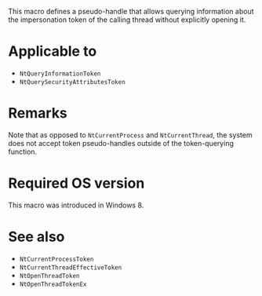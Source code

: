 This macro defines a pseudo-handle that allows querying information about the impersonation token of the calling thread without explicitly opening it.

# Applicable to
 - `NtQueryInformationToken`
 - `NtQuerySecurityAttributesToken`

# Remarks
Note that as opposed to `NtCurrentProcess` and `NtCurrentThread`, the system does not accept token pseudo-handles outside of the token-querying function.

# Required OS version
This macro was introduced in Windows 8.

# See also
 - `NtCurrentProcessToken`
 - `NtCurrentThreadEffectiveToken`
 - `NtOpenThreadToken`
 - `NtOpenThreadTokenEx`

